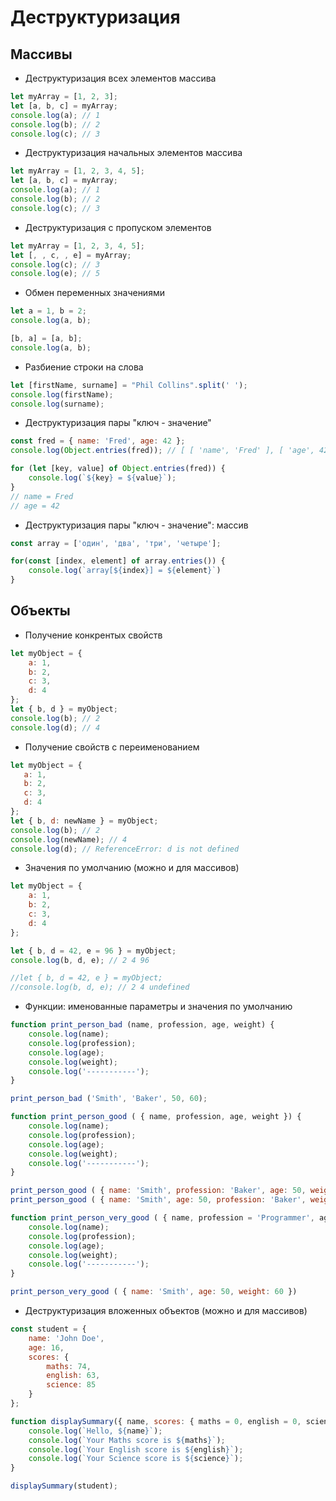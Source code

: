 # Деструктуризация
## Массивы
+ Деструктуризация всех элементов массива
```javascript
let myArray = [1, 2, 3];
let [a, b, c] = myArray;
console.log(a); // 1
console.log(b); // 2
console.log(c); // 3
```

+ Деструктуризация начальных элементов массива
```javascript
let myArray = [1, 2, 3, 4, 5];
let [a, b, c] = myArray;
console.log(a); // 1
console.log(b); // 2
console.log(c); // 3
```

+ Деструктуризация с пропуском элементов
```javascript
let myArray = [1, 2, 3, 4, 5];
let [, , c, , e] = myArray;
console.log(c); // 3
console.log(e); // 5
```

+ Обмен переменных значениями
```javascript
let a = 1, b = 2;
console.log(a, b);

[b, a] = [a, b];
console.log(a, b);
```

+ Разбиение строки на слова
```javascript
let [firstName, surname] = "Phil Collins".split(' ');
console.log(firstName);
console.log(surname);
```

+ Деструктуризация пары "ключ - значение"
```javascript
const fred = { name: 'Fred', age: 42 };
console.log(Object.entries(fred)); // [ [ 'name', 'Fred' ], [ 'age', 42 ] ]

for (let [key, value] of Object.entries(fred)) {
    console.log(`${key} = ${value}`);
}
// name = Fred
// age = 42
```

+ Деструктуризация пары "ключ - значение": массив
```javascript
const array = ['один', 'два', 'три', 'четыре'];

for(const [index, element] of array.entries()) {
    console.log(`array[${index}] = ${element}`)
}
```

## Объекты
+ Получение конкрентых свойств
```javascript
let myObject = {
    a: 1,
    b: 2,
    c: 3,
    d: 4
};
let { b, d } = myObject;
console.log(b); // 2
console.log(d); // 4
```

+ Получение свойств с переименованием
```javascript
let myObject = {
   a: 1,
   b: 2,
   c: 3,
   d: 4
};
let { b, d: newName } = myObject;
console.log(b); // 2
console.log(newName); // 4
console.log(d); // ReferenceError: d is not defined
```

+ Значения по умолчанию (можно и для массивов)
```javascript
let myObject = {
    a: 1,
    b: 2,
    c: 3,
    d: 4
};

let { b, d = 42, e = 96 } = myObject;
console.log(b, d, e); // 2 4 96

//let { b, d = 42, e } = myObject;
//console.log(b, d, e); // 2 4 undefined
```

+ Функции: именованные параметры и значения по умолчанию
```javascript
function print_person_bad (name, profession, age, weight) {
    console.log(name);
    console.log(profession);
    console.log(age);
    console.log(weight);
    console.log('-----------');
}

print_person_bad ('Smith', 'Baker', 50, 60);

function print_person_good ( { name, profession, age, weight }) {
    console.log(name);
    console.log(profession);
    console.log(age);
    console.log(weight);
    console.log('-----------');
}

print_person_good ( { name: 'Smith', profession: 'Baker', age: 50, weight: 60 });
print_person_good ( { name: 'Smith', age: 50, profession: 'Baker', weight: 60 });

function print_person_very_good ( { name, profession = 'Programmer', age = 18, weight }) {
    console.log(name);
    console.log(profession);
    console.log(age);
    console.log(weight);
    console.log('-----------');
}

print_person_very_good ( { name: 'Smith', age: 50, weight: 60 })
```

+ Деструктуризация вложенных объектов (можно и для массивов)
```javascript
const student = {
    name: 'John Doe',
    age: 16,
    scores: {
        maths: 74,
        english: 63,
        science: 85
    }
};

function displaySummary({ name, scores: { maths = 0, english = 0, science = 0 } }){
    console.log(`Hello, ${name}`);
    console.log(`Your Maths score is ${maths}`);
    console.log(`Your English score is ${english}`);
    console.log(`Your Science score is ${science}`);
}

displaySummary(student);
```